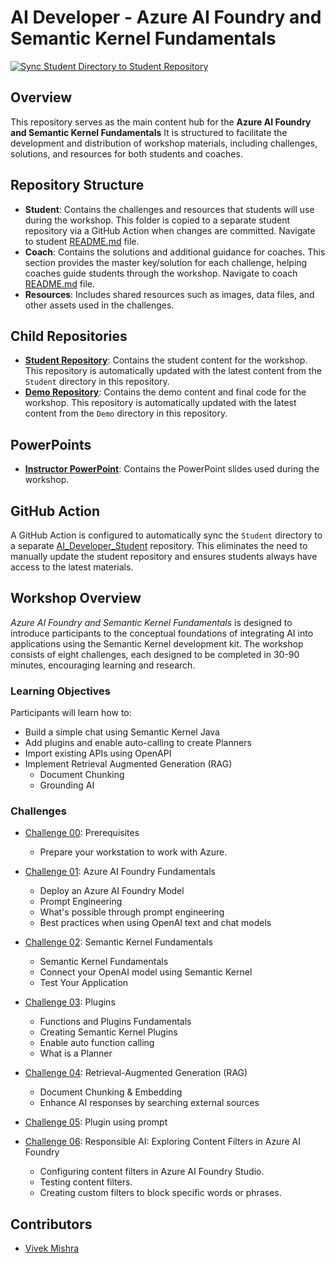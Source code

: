 # AI Developer - Azure AI Foundry and Semantic Kernel Fundamentals

[![Sync Student Directory to Student Repository](https://github.com/microsoft/AIDeveloper-Private/actions/workflows/pushToStudentRepository.yml/badge.svg)](https://github.com/microsoft/AIDeveloper-Private/actions/workflows/pushToStudentRepository.yml)

## Overview

This repository serves as the main content hub for the **Azure AI Foundry and Semantic Kernel Fundamentals** It is structured to facilitate the development and distribution of workshop materials, including challenges, solutions, and resources for both students and coaches.

## Repository Structure

- **Student**: Contains the challenges and resources that students will use during the workshop. This folder is copied to a separate student repository via a GitHub Action when changes are committed. Navigate to student [README.md](./Student/README.md) file.
- **Coach**: Contains the solutions and additional guidance for coaches. This section provides the master key/solution for each challenge, helping coaches guide students through the workshop. Navigate to coach [README.md](./Coach/README.md) file.
- **Resources**: Includes shared resources such as images, data files, and other assets used in the challenges.

## Child Repositories

- **[Student Repository](https://github.com/microsoft/ai-developer)**: Contains the student content for the workshop. This repository is automatically updated with the latest content from the `Student` directory in this repository.
- **[Demo Repository](https://github.com/microsoft/ai-developer-demo)**: Contains the demo content and final code for the workshop. This repository is automatically updated with the latest content from the `Demo` directory in this repository.

## PowerPoints

- [**Instructor PowerPoint**](https://mngenvmcap601716.sharepoint.com/sites/AIDeveloper/Shared%20Documents/Forms/AllItems.aspx?id=%2Fsites%2FAIDeveloper%2FShared%20Documents%2FPowerPoint&p=true): Contains the PowerPoint slides used during the workshop.

## GitHub Action

A GitHub Action is configured to automatically sync the `Student` directory to a separate [AI_Developer_Student](https://github.com/microsoft/ai-developer) repository. This eliminates the need to manually update the student repository and ensures students always have access to the latest materials.

## Workshop Overview

*Azure AI Foundry and Semantic Kernel Fundamentals* is designed to introduce participants to the conceptual foundations of integrating AI into applications using the Semantic Kernel development kit. The workshop consists of eight challenges, each designed to be completed in 30-90 minutes, encouraging learning and research.

### Learning Objectives

Participants will learn how to:

- Build a simple chat using Semantic Kernel Java
- Add plugins and enable auto-calling to create Planners
- Import existing APIs using OpenAPI
- Implement Retrieval Augmented Generation (RAG)
  - Document Chunking
  - Grounding AI


### Challenges

- [Challenge 00](challenges/Challenge-00.md): Prerequisites
  - Prepare your workstation to work with Azure.
- [Challenge 01](challenges/Challenge-01.md): Azure AI Foundry Fundamentals
  - Deploy an Azure AI Foundry Model
  - Prompt Engineering
  - What's possible through prompt engineering
  - Best practices when using OpenAI text and chat models
- [Challenge 02](challenges/Challenge-02.md): Semantic Kernel Fundamentals
  - Semantic Kernel Fundamentals
  - Connect your OpenAI model using Semantic Kernel
  - Test Your Application
- [Challenge 03](challenges/Challenge-03.md): Plugins
  - Functions and Plugins Fundamentals
  - Creating Semantic Kernel Plugins
  - Enable auto function calling
  - What is a Planner
- [Challenge 04](challenges/Challenge-04.md): Retrieval-Augmented Generation (RAG)
  - Document Chunking & Embedding
  - Enhance AI responses by searching external sources

- [Challenge 05](challenges/Challenge-05.md): Plugin using prompt

- [Challenge 06](./challenges/Challenge-06.md): Responsible AI: Exploring Content Filters in Azure AI Foundry
  - Configuring content filters in Azure AI Foundry Studio.
  - Testing content filters.
  - Creating custom filters to block specific words or phrases.
  
## Contributors

- [Vivek Mishra](https://github.com/mishravivek-ms)
